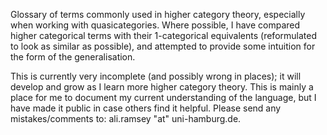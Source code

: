 Glossary of terms commonly used in higher category theory, especially when working with quasicategories. Where possible, I have compared higher categorical terms with their 1-categorical equivalents (reformulated to look as similar as possible), and attempted to provide some intuition for the form of the generalisation. 

This is currently very incomplete (and possibly wrong in places); it will develop and grow as I learn more higher category theory. This is mainly a place for me to document my current understanding of the language, but I have made it public in case others find it helpful. Please send any mistakes/comments to: ali.ramsey "at" uni-hamburg.de.
